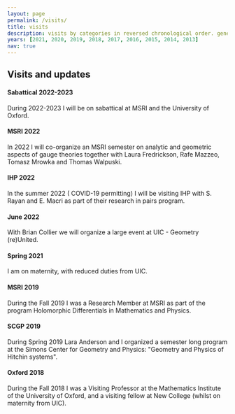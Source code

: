 ```yaml
---
layout: page
permalink: /visits/
title: visits
description: visits by categories in reversed chronological order. generated by jekyll-scholar.
years: [2021, 2020, 2019, 2018, 2017, 2016, 2015, 2014, 2013]
nav: true
---
```


<h2>Visits and updates</h2>

<h4> Sabattical 2022-2023 </h4>

During 2022-2023 I will be on sabattical at MSRI and the University of Oxford.

<h4> MSRI 2022 </h4> 

In 2022 I will co-organize an MSRI semester on analytic and geometric aspects of gauge theories together with Laura Fredrickson, Rafe Mazzeo, Tomasz Mrowka and Thomas Walpuski. 

<h4> IHP 2022 </h4>

In the summer 2022 ( COVID-19 permitting) I will be visiting IHP with S. Rayan and E. Macri as part of their research in pairs program.

<h4> June 2022 </h4> 

With Brian Collier we will organize a large event at UIC - Geometry (re)United.

<h4> Spring 2021 </h4>

I am on maternity, with reduced duties from UIC.

<h4> MSRI 2019 </h4> 

During the Fall 2019 I was a Research Member at MSRI as part of the program Holomorphic Differentials in Mathematics and Physics.

<h4> SCGP 2019 </h4> 

During Spring 2019 Lara Anderson and I organized a semester long program at the Simons Center for Geometry and Physics: "Geometry and Physics of Hitchin systems".

<h4> Oxford 2018 </h4> 

During the Fall 2018 I was a Visiting Professor at the Mathematics Institute of the University of Oxford, and a visiting fellow at New College (whilst on maternity from UIC). 